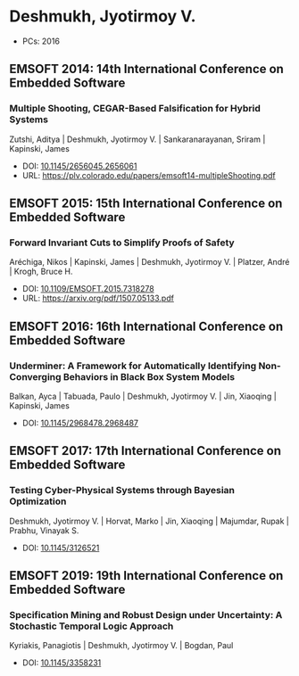 # Deshmukh, Jyotirmoy V.

* PCs: 2016

## EMSOFT 2014: 14th International Conference on Embedded Software

### Multiple Shooting, CEGAR-Based Falsification for Hybrid Systems
Zutshi, Aditya | Deshmukh, Jyotirmoy V. | Sankaranarayanan, Sriram | Kapinski, James
* DOI: [10.1145/2656045.2656061](https://doi.org/10.1145/2656045.2656061)
* URL: <https://plv.colorado.edu/papers/emsoft14-multipleShooting.pdf>

## EMSOFT 2015: 15th International Conference on Embedded Software

### Forward Invariant Cuts to Simplify Proofs of Safety
Aréchiga, Nikos | Kapinski, James | Deshmukh, Jyotirmoy V. | Platzer, André | Krogh, Bruce H.
* DOI: [10.1109/EMSOFT.2015.7318278](https://doi.org/10.1109/EMSOFT.2015.7318278)
* URL: <https://arxiv.org/pdf/1507.05133.pdf>

## EMSOFT 2016: 16th International Conference on Embedded Software

### Underminer: A Framework for Automatically Identifying Non-Converging Behaviors in Black Box System Models
Balkan, Ayca | Tabuada, Paulo | Deshmukh, Jyotirmoy V. | Jin, Xiaoqing | Kapinski, James
* DOI: [10.1145/2968478.2968487](https://doi.org/10.1145/2968478.2968487)

## EMSOFT 2017: 17th International Conference on Embedded Software

### Testing Cyber-Physical Systems through Bayesian Optimization
Deshmukh, Jyotirmoy V. | Horvat, Marko | Jin, Xiaoqing | Majumdar, Rupak | Prabhu, Vinayak S.
* DOI: [10.1145/3126521](https://doi.org/10.1145/3126521)

## EMSOFT 2019: 19th International Conference on Embedded Software

### Specification Mining and Robust Design under Uncertainty: A Stochastic Temporal Logic Approach
Kyriakis, Panagiotis | Deshmukh, Jyotirmoy V. | Bogdan, Paul
* DOI: [10.1145/3358231](https://doi.org/10.1145/3358231)

